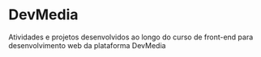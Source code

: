 # DevMedia
Atividades e projetos desenvolvidos ao longo do curso de front-end para desenvolvimento web da plataforma DevMedia
